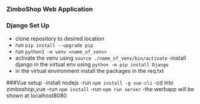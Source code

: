 ### ZimboShop Web Application

 
### Django Set Up

- clone repository to desired location
- run ```pip install --upgrade pip```
- run ``` python3 -m venv <name_of_venv> ```
- activate  the venv using ``` source ./name_of_venv/bin/activate ```
-install django in the virtual env using ``` python -m pip install Django ```
- in the virtual environment install the packages in the req.txt

###Vue setup
-install nodejs
-run ```npm install -g vue-cli```
-cd into zimboshop_vue
-run ```npm install```
-run ```npm run server```
-the werbapp will be shown at localhost8080
